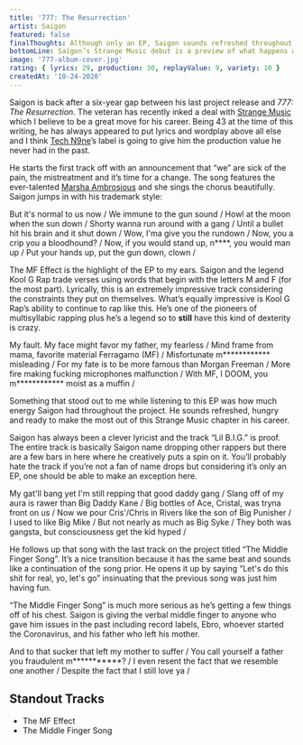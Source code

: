 ```yaml
---
title: '777: The Resurrection'
artist: Saigon
featured: false
finalThoughts: Although only an EP, Saigon sounds refreshed throughout this entire project. Lyrically, he’s just as good as he’s ever been and the production sounds good with his style of rapping. There really isn’t anything that stood out that would bring me back to give it more listens, but it’s a solid EP regardless. Looking forward to a full LP release under Strange Music.
bottomLine: Saigon’s Strange Music debut is a preview of what happens when a talented lyricist meets high quality production.
image: '777-album-cover.jpg'
rating: { lyrics: 29, production: 30, replayValue: 9, variety: 10 }
createdAt: '10-24-2020'
---
```


Saigon is back after a six-year gap between his last project release and _777: The Resurrection_. The veteran has recently inked a deal with [Strange Music](https://www.strangemusicinc.com/) which I believe to be a great move for his career. Being 43 at the time of this writing, he has always appeared to put lyrics and wordplay above all else and I think [Tech N9ne](https://en.wikipedia.org/wiki/Tech_N9ne)’s label is going to give him the production value he never had in the past.

He starts the first track off with an announcement that “we” are sick of the pain, the mistreatment and it’s time for a change. The song features the ever-talented [Marsha Ambrosious](https://en.wikipedia.org/wiki/Marsha_Ambrosius) and she sings the chorus beautifully. Saigon jumps in with his trademark style:

<quote song="Pain In My Life, Pt. 2">
But it's normal to us now /
We immune to the gun sound /
Howl at the moon when the sun down /
Shorty wanna run around with a gang /
Until a bullet hit his brain and it shut down /
Wow, I'ma give you the rundown /
Now, you a crip you a bloodhound? /
Now, if you would stand up, n****, you would man up /
Put your hands up, put the gun down, clown /
</quote>

The MF Effect is the highlight of the EP to my ears. Saigon and the legend Kool G Rap trade verses using words that begin with the letters M and F (for the most part). Lyrically, this is an extremely impressive track considering the constraints they put on themselves. What’s equally impressive is Kool G Rap’s ability to continue to rap like this. He’s one of the pioneers of multisyllabic rapping plus he’s a legend so to **still** have this kind of dexterity is crazy.

<quote song="The MF Effect">
My fault. My face might favor my father, my fearless /
Mind frame from mama, favorite material Ferragamo (MF) /
Misfortunate m************ misleading /
For my fate is to be more famous than Morgan Freeman /
More fire making fucking microphones malfunction /
With MF, I DOOM, you m************ moist as a muffin /
</quote>

Something that stood out to me while listening to this EP was how much energy Saigon had throughout the project. He sounds refreshed, hungry and ready to make the most out of this Strange Music chapter in his career.

Saigon has always been a clever lyricist and the track “Lil B.I.G.” is proof. The entire track is basically Saigon name dropping other rappers but there are a few bars in here where he creatively puts a spin on it. You’ll probably hate the track if you’re not a fan of name drops but considering it’s only an EP, one should be able to make an exception here.

<quote song="Lil B.I.G.">
My gat'll bang yet I'm still repping that good daddy gang /
Slang off of my aura is rawer than Big Daddy Kane /
Big bottles of Ace, Cristal, was tryna front on us /
Now we pour Cris'/Chris in Rivers like the son of Big Punisher /
I used to like Big Mike /
But not nearly as much as Big Syke /
They both was gangsta, but consciousness get the kid hyped /
</quote>

He follows up that song with the last track on the project titled “The Middle Finger Song”. It’s a nice transition because it has the same beat and sounds like a continuation of the song prior. He opens it up by saying “Let's do this shit for real, yo, let's go” insinuating that the previous song was just him having fun.

“The Middle Finger Song” is much more serious as he’s getting a few things off of his chest. Saigon is giving the verbal middle finger to anyone who gave him issues in the past including record labels, Ebro, whoever started the Coronavirus, and his father who left his mother.

<quote song="The Middle Finger Song">
And to that sucker that left my mother to suffer /
You call yourself a father you fraudulent m***********? /
I even resent the fact that we resemble one another /
Despite the fact that I still love ya /
</quote>

## Standout Tracks

- The MF Effect
- The Middle Finger Song
